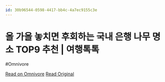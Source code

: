 ```yaml
---
id: 30b96544-0598-4417-bb4c-4a7ec9155c3e
---
```


# 올 가을 놓치면 후회하는 국내 은행 나무 명소 TOP9 추천 | 여행톡톡
#Omnivore

[Read on Omnivore](https://omnivore.app/me/https-v-daum-net-v-9-q-mu-44-sdcs-192f1e5dfb8)
[Read Original](https://v.daum.net/v/9qMU44sdcs)

